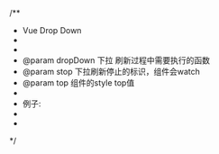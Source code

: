 /**
 * Vue Drop Down
 * 
 *
 * @param dropDown 下拉 刷新过程中需要执行的函数
 * @param stop 下拉刷新停止的标识，组件会watch
 * @param top 组件的style top值
 *
 * 例子:
 * <ui-drop-down :on-pull-down="dropDown" :stop.sync="stopDropDown" :top="'0'">
 * 
 */



<template>
    <div class="ui-drop-down" style="border-top:0;position:relative ;" :style="{top:this.top+'px'}">
        <div style="height:85px;overflow:hidden;">
            <div class="drop-loading marT10">
                <div class="gif">
                    <img src="http://ojc83pmmg.bkt.clouddn.com/FmA3g0niYzy3NltLDqXFBlf-TYXa" loop=infinite>
                </div>
                <div class="text">
                    <p class="f13 c3 marT20" v-if="status == 0">下拉即可刷新</p>
                    <p class="f13 c3 marT20" v-if="status == 1">松开立即刷新</p>
                    <p class="f13 c3 marT20" v-if="status == 2">正在刷新中...</p>
                    <p class="f11 cc7 mart5 ">最后更新：{{day}} {{lastDate|dateformat 'hh:mm'}}</p>
                </div>
            </div>
        </div>
        <slot></slot>
    </div>
</template>
<style lang="less">
    .drop-loading {
        height:85px;
        position: relative;
        overflow: hidden;
        .gif{
            height:80px;
            width: 30%;
            float: left;
            margin-left: 50px;
            img{
                display: block;
                width: 80%;
            }
        }
        .text{
            float: left;
        }
        .f11{
            font-size: 11px;
        }
        .f13{
            font-size: 13px;
        }
        .cc7{
            color: #c7c7c7;
        }
    }
</style>
<script>
    import Vue from "vue";
    export default {
        watch: {
            'stop': function (val) {
                if(val) {
                    this.stopPullDown();
                    this.stop = false;
                }
            }
        },
        data: function () {
            return {
                isLoading: false,
                status: 0,
                lastDate: null,
                day: '第一次刷新',
                oldTop:0,
                ios:Vue.browser.ios(),
                iosVer:Vue.browser.getIosVersion(),
            }
        },
        props: ["onPullDown", "stop", "top"],
        ready: function() {
            this.bindScrollEvent();
        },
        methods: {
            bindScrollEvent: function () {
                var startX = 0, endX = 0, startY = 0, endY = 0, m = 0, that = this;
                var body = $('.ui-drop-down');
                document.body.addEventListener('touchstart', (e) => {
                    if(this.isLoading) {
                        return;
                    }
                    startY = e.touches[0].pageY;
                    startX = e.touches[0].pageX;

                    if($(window).scrollTop() == 0) {
                        body.css('transition', 'none')
                        m = 0;
                        this.oldTop = body.position().top;
                        document.body.addEventListener('touchmove', animate);

                        this.lastDate = Vue.sessionStorage.getItem('drop-down-time');
                        if(this.lastDate) {
                            var date = new Date(this.lastDate);
                            var curr = new Date();
                            if(date.getFullYear() == curr.getFullYear() && date.getMonth() == curr.getMonth() && date.getDate() == curr.getDate()) {
                                this.day = '今天';
                            }else {
                                this.day = date.getMonth() + '-' + date.getDate();
                            }
                        }
                            
                    } else{
                        return;
                    }
                });
                document.body.addEventListener('touchend', (e) => {
                    if(this.isLoading) {
                        return;
                    }
                    this.status = 2;
                    Vue.sessionStorage.setItem('drop-down-time', new Date().getTime());
                    document.body.removeEventListener('touchmove', animate);
                    //下拉距离不够长
                    if(m > 0 && m < 60) {
                        if(this.iosVer<=8 && this.ios){
                            body.css('transition', 'all 0.5s').css('top', this.oldTop+'px');
                        } else{
                            body.css('transition', 'all 0.5s').css('transform', 'translate3d(0,0,0)');
                        }
                        this.isLoading = false;
                    }else if(m <= 0){

                    }else if(typeof this.onPullDown == 'function') {
                        if(this.iosVer<=8 && this.ios){
                            body.css('transition', 'all 0.5s').css('top', this.oldTop+85+'px');
                        } else{
                            body.css('transition', 'all 0.5s').css('transform', 'translate3d(0,85px,0)');
                        }
                        this.isLoading = true;
                        this.onPullDown();
                        //初始化数据
                        m = 0, startY = 0, endY = 0, startX = 0, endX = 0;
                    }
                });

                function animate(e) {
                    endY = e.touches[0].pageY;
                    endX = e.touches[0].pageX;
                    var m1 = endY - startY;
                    var direction = that.getSlideDirection(startX,startY, endX, endY);
                    if(direction==2) {
                        //阻止浏览器默认的下拉事件，针对安卓手机
                        e.preventDefault();                        
                        if(m1 > 0) {
                            //曲线运动，下拉越来越困难
                            m = Math.log2(m1) * 25 - 100;
                            //ios8以下的版本，不支持transform
                            if(that.iosVer<=8 && that.ios){
                                body.css('top', m+ that.oldTop +'px');
                            } else{
                                body.css('transform', 'translate3d(0,'+ m +'px,0)');
                            }
                            //达到滑动的最小距离时，文字状态变化
                            if(m > 60){
                                that.status=1;
                            }    
                            
                        }
                    } else if(direction==1){
                        body.css('transition', 'none');
                    }
                        
                }
            },
            //还原状态动画
            stopPullDown: function () {
                var body = $('.ui-drop-down');
                if(this.iosVer<=8 && this.ios){
                    body.css('transition', 'all 0.5s').css('top', this.oldTop+'px');
                } else{
                    body.css('transition', 'all 0.5s').css('transform', 'translate3d(0,0,0)');
                }
                
                this.isLoading = false;
                this.status=0;
            },
            //返回角度
            getSlideAngle:function (dx, dy) {
                return Math.atan2(dy, dx) * 180 / Math.PI;
            },
            //根据起点和终点返回方向 1：向上，2：向下，3：向左，4：向右,0：未滑动  
            getSlideDirection:function (startX, startY, endX, endY) {
                var dy = startY - endY;  
                var dx = endX - startX;  
                var result = 0;  
    
                //如果滑动距离太短  
                if(Math.abs(dx) < 2 && Math.abs(dy) < 2) {  
                    return result;  
                }  
    
                var angle = this.getSlideAngle(dx, dy);  
                if(angle >= -45 && angle < 45) {  
                    result = 4;  
                }else if (angle >= 45 && angle < 135) {  
                    result = 1;  
                }else if (angle >= -135 && angle < -45) {  
                    result = 2;  
                }  
                else if ((angle >= 135 && angle <= 180) || (angle >= -180 && angle < -135)) {  
                    result = 3;  
                }  
    
                return result; 
            }
        }
    }
</script>
